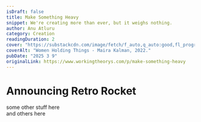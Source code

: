 ```yaml
---
isDraft: false
title: Make Something Heavy
snippet: We're creating more than ever, but it weighs nothing.
author: Anu Atluru 
category: Creation
readingDuration: 2
cover: "https://substackcdn.com/image/fetch/f_auto,q_auto:good,fl_progressive:steep/https%3A%2F%2Fsubstack-post-media.s3.amazonaws.com%2Fpublic%2Fimages%2Facc54571-c711-44a0-a529-a501d8565466_680x878.jpeg"
coverAlt: "Women Holding Things - Maira Kalman, 2022."
pubDate: "2025 3 9"
originalLink: https://www.workingtheorys.com/p/make-something-heavy
---
```


# Announcing Retro Rocket

some other stuff here  
and others here  